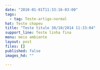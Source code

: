 ```yaml
---
date: "2010-01-01T11:33:16-03:00"
tags:
  - tag: Teste-artigo-normal
hat: Teste chapeu
title: "Teste titulo 30/10/2014 11:33:04"
support_line: Teste linha fina
menu: meio ambiente
layout: post
files: []
published: false
images_hd: ""

---
```


